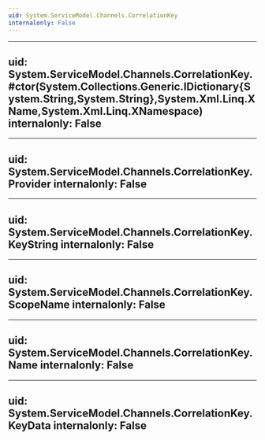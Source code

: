 ```yaml
---
uid: System.ServiceModel.Channels.CorrelationKey
internalonly: False
---
```


---
uid: System.ServiceModel.Channels.CorrelationKey.#ctor(System.Collections.Generic.IDictionary{System.String,System.String},System.Xml.Linq.XName,System.Xml.Linq.XNamespace)
internalonly: False
---

---
uid: System.ServiceModel.Channels.CorrelationKey.Provider
internalonly: False
---

---
uid: System.ServiceModel.Channels.CorrelationKey.KeyString
internalonly: False
---

---
uid: System.ServiceModel.Channels.CorrelationKey.ScopeName
internalonly: False
---

---
uid: System.ServiceModel.Channels.CorrelationKey.Name
internalonly: False
---

---
uid: System.ServiceModel.Channels.CorrelationKey.KeyData
internalonly: False
---
